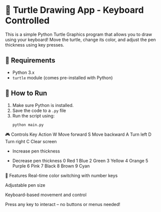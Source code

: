 # 🎨 Turtle Drawing App - Keyboard Controlled

This is a simple Python Turtle Graphics program that allows you to draw using your keyboard! Move the turtle, change its color, and adjust the pen thickness using key presses.

## 🐍 Requirements

- Python 3.x
- `turtle` module (comes pre-installed with Python)

## 🚀 How to Run

1. Make sure Python is installed.
2. Save the code to a `.py` file 
3. Run the script using:
   ```bash
   python main.py


🎮 Controls
Key	Action
W	Move forward
S	Move backward
A	Turn left
D	Turn right
C	Clear screen
+	Increase pen thickness
-	Decrease pen thickness
0	Red
1	Blue
2	Green
3	Yellow
4	Orange
5	Purple
6	Pink
7	Black
8	Brown
9	Cyan

  🧠 Features
Real-time color switching with number keys

Adjustable pen size

Keyboard-based movement and control

Press any key to interact – no buttons or menus needed!
